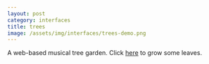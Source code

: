 ```yaml
---
layout: post
category: interfaces
title: trees
image: /assets/img/interfaces/trees-demo.png
---
```


A web-based musical tree garden. Click [here](/trees) to grow some leaves.